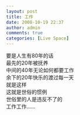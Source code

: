 ```yaml
---
layout: post
title: 工作
date: 2008-10-19 22:37
author: admin
comments: true
categories: [Live Space]
---
```

<div>要是人生有80年的话 </div>
<div>最先的20年被抚养</div>
<div>中间的40年无论如何都要工作</div>
<div>余下的20年快乐的渡过每一天</div>
<div>就是这样</div>
<div>这就是世俗的惯例</div>
<div>世俗里的人是违反不了的</div>
<div>工作工作……</div>
<div> </div>
